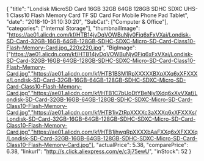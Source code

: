 {
	"title": "Londisk MicroSD Card 16GB 32GB 64GB 128GB SDHC SDXC UHS-1 Class10 Flash Memory Card TF SD Card For Mobile Phone Pad Tablet",
	"date": "2018-10-31 10:30:20",
	"SubCat": ["Computer & Office"],
	"categories": ["Internal Storage"],
	"thumbnailImage": "https://ae01.alicdn.com/kf/HTB14jvDqVOWBuNjy0Fiq6xFxVXai/Londisk-SD-Card-32GB-16GB-64GB-128GB-SDHC-SDXC-Micro-SD-Card-Class10-Flash-Memory-Card.jpg_220x220.jpg",
	"BigImage": ["https://ae01.alicdn.com/kf/HTB14jvDqVOWBuNjy0Fiq6xFxVXai/Londisk-SD-Card-32GB-16GB-64GB-128GB-SDHC-SDXC-Micro-SD-Card-Class10-Flash-Memory-Card.jpg","https://ae01.alicdn.com/kf/HTB1BSM1RpXXXXXBXpXXq6xXFXXXx/Londisk-SD-Card-32GB-16GB-64GB-128GB-SDHC-SDXC-Micro-SD-Card-Class10-Flash-Memory-Card.jpg","https://ae01.alicdn.com/kf/HTB1C7bUoDtYBeNjy1Xdq6xXyVXaf/Londisk-SD-Card-32GB-16GB-64GB-128GB-SDHC-SDXC-Micro-SD-Card-Class10-Flash-Memory-Card.jpg","https://ae01.alicdn.com/kf/HTB1ivZtRpXXXXc3aXXXq6xXFXXXs/Londisk-SD-Card-32GB-16GB-64GB-128GB-SDHC-SDXC-Micro-SD-Card-Class10-Flash-Memory-Card.jpg","https://ae01.alicdn.com/kf/HTB1jhwgRpXXXXbAaFXXq6xXFXXXq/Londisk-SD-Card-32GB-16GB-64GB-128GB-SDHC-SDXC-Micro-SD-Card-Class10-Flash-Memory-Card.jpg"],
	"actualPrice": 5.38,
	"comparePrice": 6.38,
	"linkurl": "http://s.click.aliexpress.com/e/c3j75ewU",
	"inStock": 52
}
